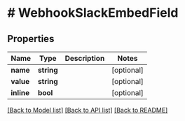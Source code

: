 # # WebhookSlackEmbedField

## Properties

Name | Type | Description | Notes
------------ | ------------- | ------------- | -------------
**name** | **string** |  | [optional]
**value** | **string** |  | [optional]
**inline** | **bool** |  | [optional]

[[Back to Model list]](../../README.md#models) [[Back to API list]](../../README.md#endpoints) [[Back to README]](../../README.md)

